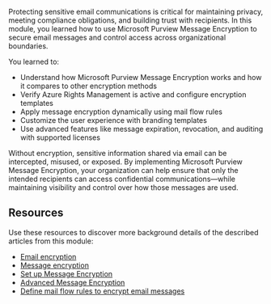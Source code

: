 Protecting sensitive email communications is critical for maintaining privacy, meeting compliance obligations, and building trust with recipients. In this module, you learned how to use Microsoft Purview Message Encryption to secure email messages and control access across organizational boundaries.

You learned to:

- Understand how Microsoft Purview Message Encryption works and how it compares to other encryption methods
- Verify Azure Rights Management is active and configure encryption templates
- Apply message encryption dynamically using mail flow rules
- Customize the user experience with branding templates
- Use advanced features like message expiration, revocation, and auditing with supported licenses

Without encryption, sensitive information shared via email can be intercepted, misused, or exposed. By implementing Microsoft Purview Message Encryption, your organization can help ensure that only the intended recipients can access confidential communications—while maintaining visibility and control over how those messages are used.

## Resources

Use these resources to discover more background details of the described articles from this module:

- [Email encryption](/purview/email-encryption)
- [Message encryption](/purview/ome)
- [Set up Message Encryption](/purview/set-up-new-message-encryption-capabilities)
- [Advanced Message Encryption](/purview/ome-advanced-message-encryption)
- [Define mail flow rules to encrypt email messages](/purview/define-mail-flow-rules-to-encrypt-email)
